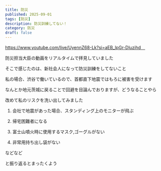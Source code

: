 ```yaml
---
title: 防災
published: 2025-09-01
tags: [防災]
description: 防災訓練してない！
category: 防災
draft: false
---
```


https://www.youtube.com/live/UyennZ68-Lk?si=aEB_lpGr-Dluzihd　

防災担当大臣の動画をリアルタイムで拝見していました

そこで感じたのは、新社会人になって防災訓練をしてないこと

私の場合、渋谷で働いているので、首都直下地震ではもろに被害を受けます

なんとか地元茨城に戻ることで回避を目論んでおりますが、どうなることやら

改めて私のリスクを洗い出してみました

1. 会社で地震があった場合、スタンディング上のモニターが飛ぶ

2. 帰宅困難者になる

3. 富士山噴火時に使用するマスク,ゴーグルがない

4. 非常用持ち出し袋がない

などなど

と振り返るとまったくよう

